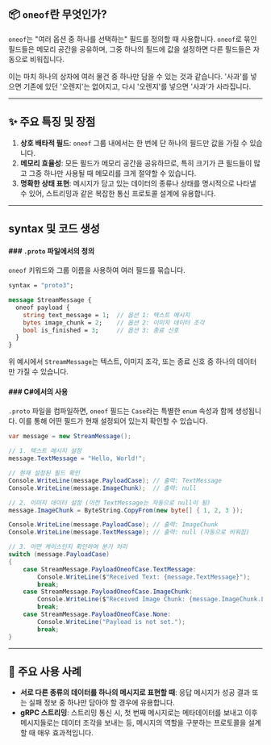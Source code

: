 ## 📦 `oneof`란 무엇인가?

`oneof`는 "여러 옵션 중 하나를 선택하는" 필드를 정의할 때 사용합니다. `oneof`로 묶인 필드들은 메모리 공간을 공유하며, 그중 하나의 필드에 값을 설정하면 다른 필드들은 자동으로 비워집니다.

이는 마치 하나의 상자에 여러 물건 중 하나만 담을 수 있는 것과 같습니다. '사과'를 넣으면 기존에 있던 '오렌지'는 없어지고, 다시 '오렌지'를 넣으면 '사과'가 사라집니다.

---

## ✨ 주요 특징 및 장점

1.  **상호 배타적 필드**: `oneof` 그룹 내에서는 한 번에 단 하나의 필드만 값을 가질 수 있습니다.
2.  **메모리 효율성**: 모든 필드가 메모리 공간을 공유하므로, 특히 크기가 큰 필드들이 많고 그중 하나만 사용될 때 메모리를 크게 절약할 수 있습니다.
3.  **명확한 상태 표현**: 메시지가 담고 있는 데이터의 종류나 상태를 명시적으로 나타낼 수 있어, 스트리밍과 같은 복잡한 통신 프로토콜 설계에 유용합니다.

---

## syntax 및 코드 생성

#### \#\#\# `.proto` 파일에서의 정의

`oneof` 키워드와 그룹 이름을 사용하여 여러 필드를 묶습니다.

```protobuf
syntax = "proto3";

message StreamMessage {
  oneof payload {
    string text_message = 1;  // 옵션 1: 텍스트 메시지
    bytes image_chunk = 2;    // 옵션 2: 이미지 데이터 조각
    bool is_finished = 3;     // 옵션 3: 종료 신호
  }
}
```

위 예시에서 `StreamMessage`는 텍스트, 이미지 조각, 또는 종료 신호 중 하나의 데이터만 가질 수 있습니다.

#### \#\#\# C\#에서의 사용

`.proto` 파일을 컴파일하면, `oneof` 필드는 `Case`라는 특별한 `enum` 속성과 함께 생성됩니다. 이를 통해 어떤 필드가 현재 설정되어 있는지 확인할 수 있습니다.

```csharp
var message = new StreamMessage();

// 1. 텍스트 메시지 설정
message.TextMessage = "Hello, World!";

// 현재 설정된 필드 확인
Console.WriteLine(message.PayloadCase); // 출력: TextMessage
Console.WriteLine(message.ImageChunk);  // 출력: null

// 2. 이미지 데이터 설정 (이전 TextMessage는 자동으로 null이 됨)
message.ImageChunk = ByteString.CopyFrom(new byte[] { 1, 2, 3 });

Console.WriteLine(message.PayloadCase); // 출력: ImageChunk
Console.WriteLine(message.TextMessage); // 출력: null (자동으로 비워짐)

// 3. 어떤 케이스인지 확인하여 분기 처리
switch (message.PayloadCase)
{
    case StreamMessage.PayloadOneofCase.TextMessage:
        Console.WriteLine($"Received Text: {message.TextMessage}");
        break;
    case StreamMessage.PayloadOneofCase.ImageChunk:
        Console.WriteLine($"Received Image Chunk: {message.ImageChunk.Length} bytes");
        break;
    case StreamMessage.PayloadOneofCase.None:
        Console.WriteLine("Payload is not set.");
        break;
}
```

---

## 📝 주요 사용 사례

- **서로 다른 종류의 데이터를 하나의 메시지로 표현할 때**: 응답 메시지가 성공 결과 또는 실패 정보 중 하나만 담아야 할 경우에 유용합니다.
- **gRPC 스트리밍**: 스트리밍 통신 시, 첫 번째 메시지로는 메타데이터를 보내고 이후 메시지들로는 데이터 조각을 보내는 등, 메시지의 역할을 구분하는 프로토콜을 설계할 때 매우 효과적입니다.
